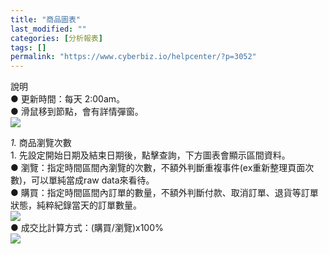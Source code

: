 ```yaml
---
title: "商品圖表"
last_modified: ""
categories: [分析報表]
tags: []
permalink: "https://www.cyberbiz.io/helpcenter/?p=3052"
---
```


說明  
● 更新時間：每天 2:00am。  
● 滑鼠移到節點，會有詳情彈窗。  
![](https://www.cyberbiz.io/helpcenter/wp-content/uploads/2021/03/基本報表07.png)  

_1._   商品瀏覽次數  
1\. 先設定開始日期及結束日期後，點擊查詢，下方圖表會顯示區間資料。  
● 瀏覽：指定時間區間內瀏覽的次數，不額外判斷重複事件(ex重新整理頁面次數)，可以單純當成raw data來看待。  
● 購買：指定時間區間內訂單的數量，不額外判斷付款、取消訂單、退貨等訂單狀態，純粹紀錄當天的訂單數量。  
![](https://www.cyberbiz.io/helpcenter/wp-content/uploads/2021/03/基本報表08.png)  
● 成交比計算方式：(購買/瀏覽)x100%  
![](https://www.cyberbiz.io/helpcenter/wp-content/uploads/2021/03/基本報表09.png)  

